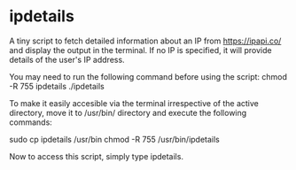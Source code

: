 # ipdetails

A tiny script to fetch detailed information about an IP from https://ipapi.co/ and display the output in the terminal.
If no IP is specified, it will provide details of the user's IP address.

You may need to run the following command before using the script:
  chmod -R 755 ipdetails
  ./ipdetails
                
To make it easily accesible via the terminal irrespective of the active directory, move it to /usr/bin/ directory and execute the following commands:

  sudo cp ipdetails /usr/bin
  chmod -R 755 /usr/bin/ipdetails

Now to access this script, simply type ipdetails.
